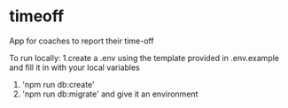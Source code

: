 # timeoff
App for coaches to report their time-off

To run locally:
1.create a .env using the template provided in .env.example and fill it in with your local variables
1. 'npm run db:create'
1. 'npm run db:migrate' and give it an environment
